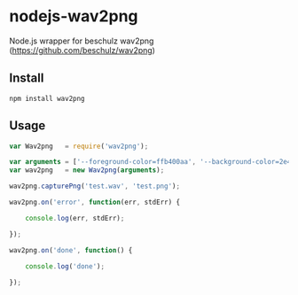 nodejs-wav2png
==============

Node.js wrapper for beschulz wav2png (https://github.com/beschulz/wav2png)

Install
-------
```npm install wav2png```

Usage
-----
```javascript
var Wav2png   = require('wav2png');

var arguments = ['--foreground-color=ffb400aa', '--background-color=2e4562ff'];
var wav2png   = new Wav2png(arguments);

wav2png.capturePng('test.wav', 'test.png');

wav2png.on('error', function(err, stdErr) {

    console.log(err, stdErr);

});

wav2png.on('done', function() {

    console.log('done');
    
});
```
